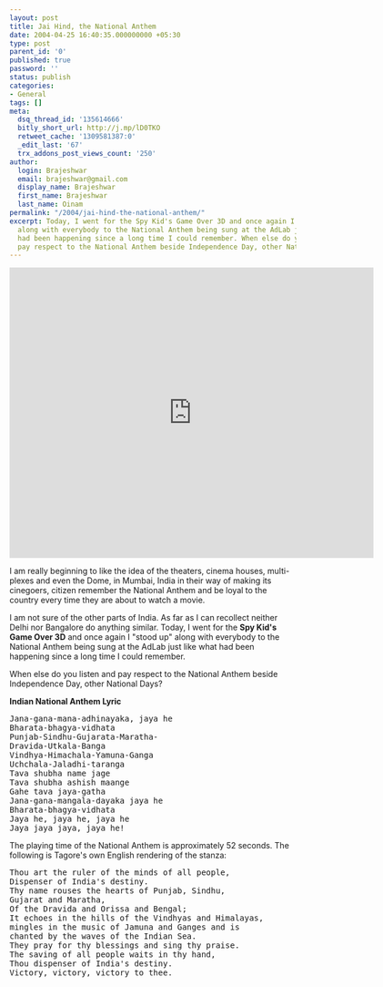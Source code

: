```yaml
---
layout: post
title: Jai Hind, the National Anthem
date: 2004-04-25 16:40:35.000000000 +05:30
type: post
parent_id: '0'
published: true
password: ''
status: publish
categories:
- General
tags: []
meta:
  dsq_thread_id: '135614666'
  bitly_short_url: http://j.mp/lD0TKO
  retweet_cache: '1309581387:0'
  _edit_last: '67'
  trx_addons_post_views_count: '250'
author:
  login: Brajeshwar
  email: brajeshwar@gmail.com
  display_name: Brajeshwar
  first_name: Brajeshwar
  last_name: Oinam
permalink: "/2004/jai-hind-the-national-anthem/"
excerpt: Today, I went for the Spy Kid's Game Over 3D and once again I "stood up"
  along with everybody to the National Anthem being sung at the AdLab just like what
  had been happening since a long time I could remember. When else do you listen and
  pay respect to the National Anthem beside Independence Day, other National Days?
---
```

<p><iframe width="640" height="510" src="http://www.youtube.com/embed/Bh26zOjIh9I" frameborder="0" allowfullscreen></iframe></p>
<p>I am really beginning to like the idea of the theaters, cinema houses, multi-plexes and even the Dome, in Mumbai, India in their way of making its cinegoers, citizen remember the National Anthem and be loyal to the country every time they are about to watch a movie.</p>
<p>I am not sure of the other parts of India. As far as I can recollect neither Delhi nor Bangalore do anything similar. Today, I went for the <strong>Spy Kid's Game Over 3D</strong> and once again I "stood up" along with everybody to the National Anthem being sung at the AdLab just like what had been happening since a long time I could remember.</p>
<p>When else do you listen and pay respect to the National Anthem beside Independence Day, other National Days?</p>
<p><strong>Indian National Anthem Lyric</strong></p>
<pre>Jana-gana-mana-adhinayaka, jaya he
Bharata-bhagya-vidhata
Punjab-Sindhu-Gujarata-Maratha-
Dravida-Utkala-Banga
Vindhya-Himachala-Yamuna-Ganga
Uchchala-Jaladhi-taranga
Tava shubha name jage
Tava shubha ashish maange
Gahe tava jaya-gatha
Jana-gana-mangala-dayaka jaya he
Bharata-bhagya-vidhata
Jaya he, jaya he, jaya he
Jaya jaya jaya, jaya he!</pre>
<p>The playing time of the National Anthem is approximately 52 seconds. The following is Tagore's own English rendering of the stanza:</p>
<pre>Thou art the ruler of the minds of all people,
Dispenser of India's destiny.
Thy name rouses the hearts of Punjab, Sindhu,
Gujarat and Maratha,
Of the Dravida and Orissa and Bengal;
It echoes in the hills of the Vindhyas and Himalayas,
mingles in the music of Jamuna and Ganges and is
chanted by the waves of the Indian Sea.
They pray for thy blessings and sing thy praise.
The saving of all people waits in thy hand,
Thou dispenser of India's destiny.
Victory, victory, victory to thee.</pre>
